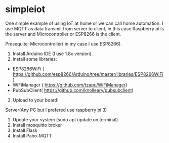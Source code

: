 # simpleiot


One simple example of using IoT at home or we can call home automation. I use MQTT as data transmit from server to client, in this case 
Raspberry pi is the server and Microcontroller or ESP8266 is the client. 

Presequite: 
Microcontroller( in my case I use ESP8266). 
1. Install Arduino IDE (I use 1.8x version). 
2. install some libraries: 
  - ESP8266WiFi ( https://github.com/esp8266/Arduino/tree/master/libraries/ESP8266WiFi)
  - WiFiManager ( https://github.com/tzapu/WiFiManager)
  - PubSubClient( https://github.com/knolleary/pubsubclient)
3. Upload to your board!

Server(Any PC but I prefered use raspberry pi 3)

1. Update your system (sudo apt update on terminal)
2. Install mosquitto broker
3. Install Flask
4. Install Paho-MQTT



